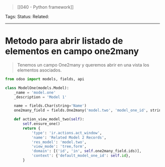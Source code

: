 > [[040 - Python framework]]

Tags: 
Status: 
Related: 

___

# Metodo para abrir listado de elementos en campo one2many

> Tenemos un campo One2many y queremos abrir en una vista los elementos asociados.

```python
from odoo import models, fields, api

class ModelOne(models.Model):
    _name = 'model.one'
    _description = 'Model 1'

    name = fields.Char(string='Name')
    one2many_field = fields.One2many('model.two', 'model_one_id', string='Related Model 2 Records')

    def action_view_model_two(self):
        self.ensure_one()
        return {
            'type': 'ir.actions.act_window',
            'name': 'Related Model 2 Records',
            'res_model': 'model.two',
            'view_mode': 'tree,form',
            'domain': [('id', 'in', self.one2many_field.ids)],
            'context': {'default_model_one_id': self.id},
        }
```

